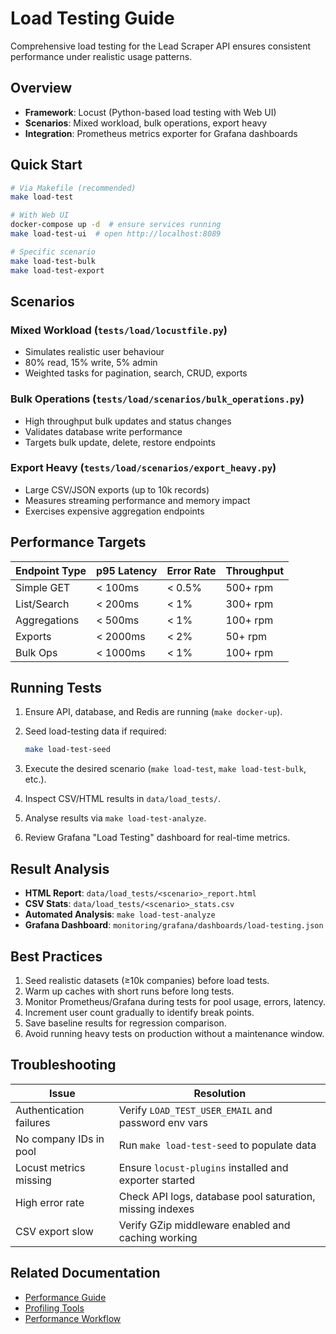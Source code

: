 # Load Testing Guide

Comprehensive load testing for the Lead Scraper API ensures consistent
performance under realistic usage patterns.

## Overview

- **Framework**: Locust (Python-based load testing with Web UI)
- **Scenarios**: Mixed workload, bulk operations, export heavy
- **Integration**: Prometheus metrics exporter for Grafana dashboards

## Quick Start

```bash
# Via Makefile (recommended)
make load-test

# With Web UI
docker-compose up -d  # ensure services running
make load-test-ui  # open http://localhost:8089

# Specific scenario
make load-test-bulk
make load-test-export
```

## Scenarios

### Mixed Workload (`tests/load/locustfile.py`)

- Simulates realistic user behaviour
- 80% read, 15% write, 5% admin
- Weighted tasks for pagination, search, CRUD, exports

### Bulk Operations (`tests/load/scenarios/bulk_operations.py`)

- High throughput bulk updates and status changes
- Validates database write performance
- Targets bulk update, delete, restore endpoints

### Export Heavy (`tests/load/scenarios/export_heavy.py`)

- Large CSV/JSON exports (up to 10k records)
- Measures streaming performance and memory impact
- Exercises expensive aggregation endpoints

## Performance Targets

| Endpoint Type | p95 Latency | Error Rate | Throughput |
| ------------- | ----------- | ---------- | ---------- |
| Simple GET    | < 100ms     | < 0.5%     | 500+ rpm   |
| List/Search   | < 200ms     | < 1%       | 300+ rpm   |
| Aggregations  | < 500ms     | < 1%       | 100+ rpm   |
| Exports       | < 2000ms    | < 2%       | 50+ rpm    |
| Bulk Ops      | < 1000ms    | < 1%       | 100+ rpm   |

## Running Tests

1. Ensure API, database, and Redis are running (`make docker-up`).
2. Seed load-testing data if required:

   ```bash
   make load-test-seed
   ```

3. Execute the desired scenario (`make load-test`, `make load-test-bulk`, etc.).
4. Inspect CSV/HTML results in `data/load_tests/`.
5. Analyse results via `make load-test-analyze`.
6. Review Grafana "Load Testing" dashboard for real-time metrics.

## Result Analysis

- **HTML Report**: `data/load_tests/<scenario>_report.html`
- **CSV Stats**: `data/load_tests/<scenario>_stats.csv`
- **Automated Analysis**: `make load-test-analyze`
- **Grafana Dashboard**: `monitoring/grafana/dashboards/load-testing.json`

## Best Practices

1. Seed realistic datasets (≥10k companies) before load tests.
2. Warm up caches with short runs before long tests.
3. Monitor Prometheus/Grafana during tests for pool usage, errors, latency.
4. Increment user count gradually to identify break points.
5. Save baseline results for regression comparison.
6. Avoid running heavy tests on production without a maintenance window.

## Troubleshooting

| Issue | Resolution |
| ----- | ---------- |
| Authentication failures | Verify `LOAD_TEST_USER_EMAIL` and password env vars |
| No company IDs in pool | Run `make load-test-seed` to populate data |
| Locust metrics missing | Ensure `locust-plugins` installed and exporter started |
| High error rate | Check API logs, database pool saturation, missing indexes |
| CSV export slow | Verify GZip middleware enabled and caching working |

## Related Documentation

- [Performance Guide](../../docs/PERFORMANCE.md)
- [Profiling Tools](../../scripts/profiling/README.md)
- [Performance Workflow](../../docs/PRODUCTION.md)
